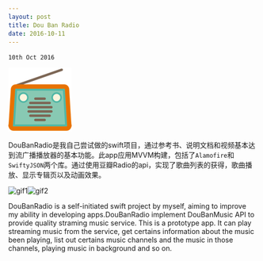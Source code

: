 ```yaml
---
layout: post
title: Dou Ban Radio
date: 2016-10-11
---
```

`10th Oct 2016`

![radio](assets/images/radio.png)

DouBanRadio是我自己尝试做的swift项目，通过参考书、说明文档和视频基本达到流广播播放器的基本功能。此app应用MVVM构建，包括了`Alamofire`和`SwiftyJSON`两个库。通过使用豆瓣Radio的api，实现了歌曲列表的获得，歌曲播放、显示专辑页以及动画效果。

![gif1](assets/images/video1.gif)![gif2](assets/images/video2.gif)

DouBanRadio is a self-initiated swift project by myself, aiming to improve my ability in developing apps.DouBanRadio implement DouBanMusic API to provide quality straming music service. This is a prototype app. It can play streaming music from the service, get certains information about the music been playing, list out certains music channels and the music in those channels, playing music in background and so on.